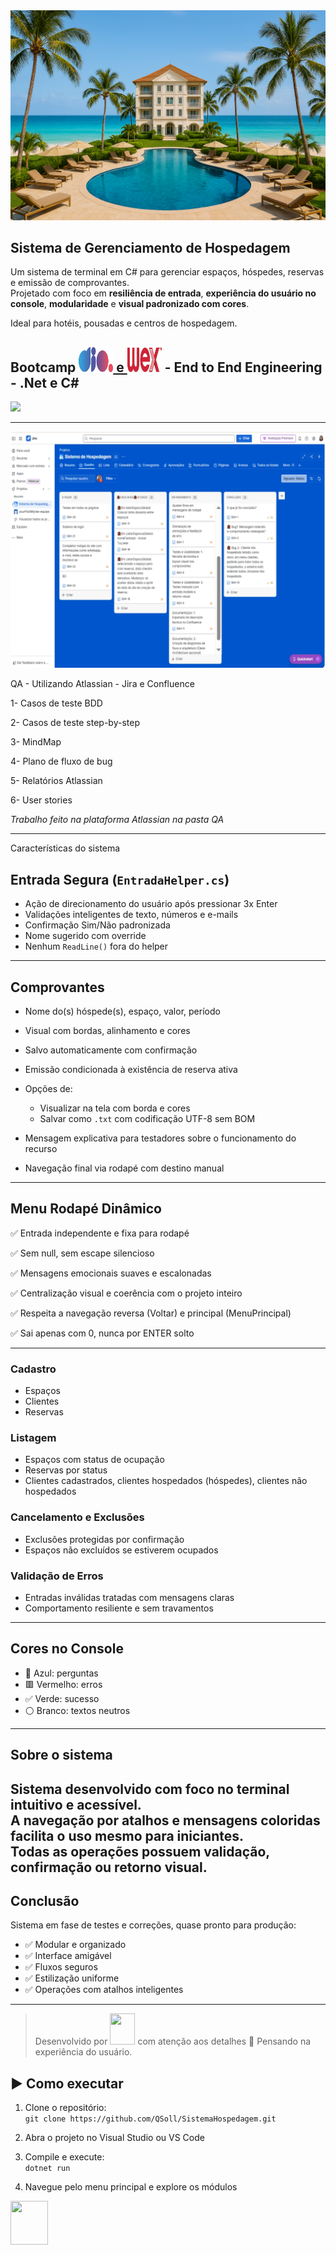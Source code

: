 <img src="QA/resorte1.png">

## Sistema de Gerenciamento de Hospedagem

Um sistema de terminal em C# para gerenciar espaços, hóspedes, reservas e emissão de comprovantes.  
Projetado com foco em **resiliência de entrada**, **experiência do usuário no console**, **modularidade** e **visual padronizado com cores**.

Ideal para hotéis, pousadas e centros de hospedagem.

## Bootcamp <a href="https://www.dio.me/" target= "_blank" ><img src="logo_dio.jpg" width="55 px" height="40"> e <a href="https://www.wexinc.com/pt-br/" target= "_blank"><img src="logo_wex.jpg" width="55 px" height="40"></a> - End to End Engineering - .Net e C#

<img src="QA/Sistema_de_hospedagem_mapa_em_arvore.jpg">

----------------------------------------------------

<img src="QA/Atlassian1.jpg">

QA - Utilizando Atlassian -  Jira e Confluence

1- Casos de teste BDD

2- Casos de teste step-by-step

3- MindMap

4- Plano de fluxo de bug

5- Relatórios Atlassian

6- User stories

*Trabalho feito na plataforma Atlassian na pasta QA*

----------------------------------------------------

Características do sistema

## Entrada Segura (`EntradaHelper.cs`)

- Ação de direcionamento do usuário após pressionar 3x Enter
- Validações inteligentes de texto, números e e-mails
- Confirmação Sim/Não padronizada
- Nome sugerido com override
- Nenhum `ReadLine()` fora do helper

---

## Comprovantes

- Nome do(s) hóspede(s), espaço, valor, período
- Visual com bordas, alinhamento e cores
- Salvo automaticamente com confirmação
- Emissão condicionada à existência de reserva ativa

- Opções de:
  - Visualizar na tela com borda e cores
  - Salvar como `.txt` com codificação UTF-8 sem BOM
- Mensagem explicativa para testadores sobre o funcionamento do recurso
- Navegação final via rodapé com destino manual

---

## Menu Rodapé Dinâmico

✅ Entrada independente e fixa para rodapé

✅ Sem null, sem escape silencioso

✅ Mensagens emocionais suaves e escalonadas

✅ Centralização visual e coerência com o projeto inteiro

✅ Respeita a navegação reversa (Voltar) e principal (MenuPrincipal)

✅ Sai apenas com 0, nunca por ENTER solto

---

### Cadastro
- Espaços
- Clientes
- Reservas

### Listagem
- Espaços com status de ocupação
- Reservas por status
- Clientes cadastrados, clientes hospedados (hóspedes), clientes não hospedados

### Cancelamento e Exclusões
- Exclusões protegidas por confirmação
- Espaços não excluídos se estiverem ocupados

### Validação de Erros
- Entradas inválidas tratadas com mensagens claras
- Comportamento resiliente e sem travamentos

---

## Cores no Console

- 🔵 Azul: perguntas
- 🟥 Vermelho: erros
- ✅ Verde: sucesso
- ⚪ Branco: textos neutros

---

## Sobre o sistema
Sistema desenvolvido com foco no terminal intuitivo e acessível.  
A navegação por atalhos e mensagens coloridas facilita o uso mesmo para iniciantes.  
Todas as operações possuem validação, confirmação ou retorno visual.
---

## Conclusão

Sistema em fase de testes e correções, quase pronto para produção:

- ✅ Modular e organizado
- ✅ Interface amigável
- ✅ Fluxos seguros
- ✅ Estilização uniforme
- ✅ Operações com atalhos inteligentes

---

> Desenvolvido por <a href="https://solmorcillo.com.br/imgs_public/logo_SM.jpg" title="Website Sol Morcillo" target="_blank"><img src="https://solmorcillo.com.br/imgs_public/logo_SM.jpg" width="40" height="50"></a> com atenção aos detalhes
  💛 Pensando na experiência do usuário.

## ▶️ Como executar

1. Clone o repositório:  
   `git clone https://github.com/QSoll/SistemaHospedagem.git`

2. Abra o projeto no Visual Studio ou VS Code

3. Compile e execute:  
   `dotnet run`

4. Navegue pelo menu principal e explore os módulos

<a href="https://solmorcillo.com.br/imgs_public/logo_SM.jpg" title="Website Sol Morcillo" target="_blank"><img src="https://solmorcillo.com.br/imgs_public/logo_SM.jpg" width="60" height="70"></a>


